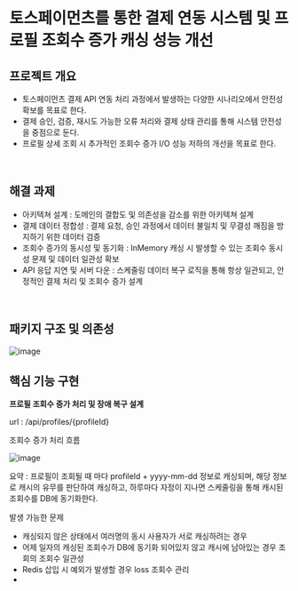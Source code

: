# 토스페이먼츠를 통한 결제 연동 시스템 및 프로필 조회수 증가 캐싱 성능 개선

## 프로젝트 개요

- 토스페이먼츠 결제 API 연동 처리 과정에서 발생하는 다양한 시나리오에서 안전성 확보를 목표로 한다.
- 결제 승인, 검증, 재시도 가능한 오류 처리와 결제 상태 관리를 통해 시스템 안전성을 중점으로 둔다.
- 프로필 상세 조회 시 추가적인 조회수 증가 I/O 성능 저하의 개선을 목표로 한다.

<br>

## 해결 과제
- 아키텍쳐 설계 : 도메인의 결합도 및 의존성을 감소를 위한 아키텍쳐 설계
- 결제 데이터 정합성 : 결제 요청, 승인 과정에서 데이터 불일치 및 무결성 깨짐을 방지하기 위한 데이터 검증
- 조회수 증가의 동시성 및 동기화 : InMemory 캐싱 시 발생할 수 있는 조회수 동시성 문제 및 데이터 일관성 확보
- API 응답 지연 및 서버 다운 : 스케줄링 데이터 복구 로직을 통해 항상 일관되고, 안정적인 결제 처리 및 조회수 증가 설계

<br>

## 패키지 구조 및 의존성

![image](https://github.com/user-attachments/assets/194cde24-cc43-4bc1-bb91-eb4335574ab2)


## 핵심 기능 구현

**프로필 조회수 증가 처리 및 장애 복구 설계**

url : /api/profiles/{profileId}

조회수 증가 처리 흐름

![image](https://github.com/user-attachments/assets/e745e45e-3b24-4d57-a24e-cf5902e705aa)

요약 : 프로필이 조회될 때 마다 profileId + yyyy-mm-dd 정보로 캐싱되며, 해당 정보로 캐시의 유무를 판단하여 캐싱하고, 하루마다 자정이 지나면 스케줄링을 통해 캐시된 조회수를 DB에 동기화한다.

발생 가능한 문제
- 캐싱되지 않은 상태에서 여러명의 동시 사용자가 서로 캐싱하려는 경우
- 어제 일자의 캐싱된 조회수가 DB에 동기화 되어있지 않고 캐시에 남아있는 경우 조회의 조회수 일관성
- Redis 삽입 시 예외가 발생할 경우 loss 조회수 관리
- 


